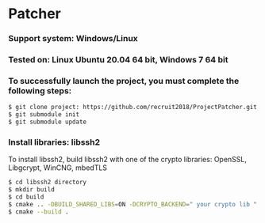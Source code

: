 # Patcher
### Support system: Windows/Linux
### Tested on: Linux Ubuntu 20.04 64 bit, Windows 7 64 bit

### To successfully launch the project, you must complete the following steps:
```sh
$ git clone project: https://github.com/recruit2018/ProjectPatcher.git
$ git submodule init 
$ git submodule update
```
### Install libraries: libssh2

To install libssh2, build libssh2 with one of the crypto libraries: OpenSSL, Libgcrypt, WinCNG, mbedTLS

```sh
$ cd libssh2 directory
$ mkdir build
$ cd build
$ cmake .. -DBUILD_SHARED_LIBS=ON -DCRYPTO_BACKEND=" your crypto lib "
$ cmake --build .
```


